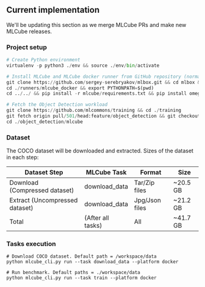 ## Current implementation

We'll be updating this section as we merge MLCube PRs and make new MLCube releases.

### Project setup
```Python
# Create Python environment 
virtualenv -p python3 ./env && source ./env/bin/activate

# Install MLCube and MLCube docker runner from GitHub repository (normally, users will just run `pip install mlcube mlcube_docker`)
git clone https://github.com/sergey-serebryakov/mlbox.git && cd mlbox && git checkout feature/configV2
cd ./runners/mlcube_docker && export PYTHONPATH=$(pwd)
cd ../../ && pip install -r mlcube/requirements.txt && pip install omegaconf && cd ../

# Fetch the Object Detection workload
git clone https://github.com/mlcommons/training && cd ./training
git fetch origin pull/501/head:feature/object_detection && git checkout feature/object_detection
cd ./object_detection/mlcube
```

### Dataset


The COCO dataset will be downloaded and extracted. Sizes of the dataset in each step:

| Dataset Step                   | MLCube Task       | Format         | Size     |
|--------------------------------|-------------------|----------------|----------|
| Download (Compressed dataset)  | download_data     | Tar/Zip files  | ~20.5 GB |
| Extract (Uncompressed dataset) | download_data     | Jpg/Json files | ~21.2 GB |
| Total                          | (After all tasks) | All            | ~41.7 GB |

### Tasks execution
```
# Download COCO dataset. Default path = /workspace/data
python mlcube_cli.py run --task download_data --platform docker

# Run benchmark. Default paths = ./workspace/data
python mlcube_cli.py run --task train --platform docker
```